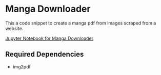 # Manga Downloader
This a code snippet to create a manga pdf from images scraped from a website.

[Jupyter Notebook for Manga Downloader](C1-Neural_Networks_and_Deep_Learning/W2A1-Python_Basics_with_Numpy/Python_Basics_with_Numpy.ipynb)

## Required Dependencies
  - img2pdf